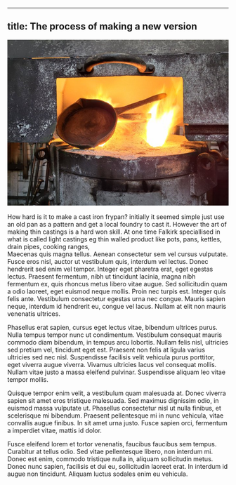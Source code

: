 ---
title: The process of making a new version
------

![Forging a fry pan](../images/IronheartpanLaingsDC2.jpg)

How hard is it to make a cast iron frypan? initially it seemed simple just use an old pan as a pattern and get a local foundry to cast it. However the art of making thin castings is a hard won skill. At one time Falkirk speciallised in what is called light castings eg thin walled product like pots, pans, kettles, drain pipes, cooking ranges,  
Maecenas quis magna tellus. Aenean consectetur sem vel cursus vulputate. Fusce eros nisl, auctor ut vestibulum quis, interdum vel lectus. Donec hendrerit sed enim vel tempor. Integer eget pharetra erat, eget egestas lectus. Praesent fermentum, nibh ut tincidunt lacinia, magna nibh fermentum ex, quis rhoncus metus libero vitae augue. Sed sollicitudin quam a odio laoreet, eget euismod neque mollis. Proin nec turpis est. Integer quis felis ante. Vestibulum consectetur egestas urna nec congue. Mauris sapien neque, interdum id hendrerit eu, congue vel lacus. Nullam at elit non mauris venenatis ultrices.

Phasellus erat sapien, cursus eget lectus vitae, bibendum ultrices purus. Nulla tempus tempor nunc ut condimentum. Vestibulum consequat mauris commodo diam bibendum, in tempus arcu lobortis. Nullam felis nisl, ultricies sed pretium vel, tincidunt eget est. Praesent non felis at ligula varius ultricies sed nec nisl. Suspendisse facilisis velit vehicula purus porttitor, eget viverra augue viverra. Vivamus ultricies lacus vel consequat mollis. Nullam vitae justo a massa eleifend pulvinar. Suspendisse aliquam leo vitae tempor mollis.

Quisque tempor enim velit, a vestibulum quam malesuada at. Donec viverra sapien sit amet eros tristique malesuada. Sed maximus dignissim odio, in euismod massa vulputate ut. Phasellus consectetur nisl ut nulla finibus, et scelerisque mi bibendum. Praesent pellentesque mi in nunc vehicula, vitae convallis augue finibus. In sit amet urna justo. Fusce sapien orci, fermentum a imperdiet vitae, mattis id dolor.

Fusce eleifend lorem et tortor venenatis, faucibus faucibus sem tempus. Curabitur at tellus odio. Sed vitae pellentesque libero, non interdum mi. Donec est enim, commodo tristique nulla in, aliquam sollicitudin metus. Donec nunc sapien, facilisis et dui eu, sollicitudin laoreet erat. In interdum id augue non tincidunt. Aliquam luctus sodales enim eu vehicula.
